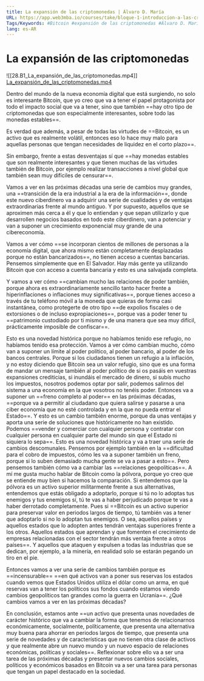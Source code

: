 ```yaml
---
title: La expansión de las criptomonedas | Álvaro D. María
URL: https://app.web3mba.io/courses/take/bloque-1-introduccion-a-las-criptomonedas/lessons/39203209-la-expansion-de-las-criptomonedas-alvaro-d-maria
Tags/Keywords: #Bitcoin #expansión de las criptomonedas #Álvaro D. María
lang: es-AR
---
```

# La expansión de las criptomonedas
![[28.B1_La_expansión_de_las_criptomonedas.mp4]]
[La_expansión_de_las_criptomonedas.mp4](https://app.web3mba.io/courses/take/bloque-1-introduccion-a-las-criptomonedas/lessons/39203209-la-expansion-de-las-criptomonedas-alvaro-d-maria)

Dentro del mundo de la nueva economía digital que está surgiendo, no solo es interesante Bitcoin, que yo creo que va a tener el papel protagonista por todo el impacto social que va a tener, sino que también ==hay otro tipo de criptomonedas que son especialmente interesantes, sobre todo las monedas estables==. 

Es verdad que además, a pesar de todas las virtudes de ==Bitcoin, es un activo que es realmente volátil, entonces eso lo hace muy malo para aquellas personas que tengan necesidades de liquidez en el corto plazo==. 

Sin embargo, frente a estas desventajas sí que ==hay monedas estables que son realmente interesantes y que tienen muchas de las virtudes también de Bitcoin, por ejemplo realizar transacciones a nivel global que también sean muy difíciles de censurar==. 

Vamos a ver en las próximas décadas una serie de cambios muy grandes, una ==transición de la era industrial a la era de la información==, donde este nuevo ciberdinero va a adquirir una serie de cualidades y de ventajas extraordinarias frente al mundo antiguo. Y por supuesto, aquellos que se aproximen más cerca a él y que lo entiendan y que sepan utilizarlo y que desarrollen negocios basados en todo este ciberdinero, van a potenciar y van a suponer un crecimiento exponencial muy grande de una cibereconomía.

Vamos a ver cómo ==se incorporan cientos de millones de personas a la economía digital, que ahora mismo están completamente desplazadas porque no están bancarizados==, no tienen acceso a cuentas bancarias. Pensemos simplemente que en El Salvador. Hay más gente ya utilizando Bitcoin que con acceso a cuenta bancaria y esto es una salvajada completa. 

Y vamos a ver cómo ==cambian mucho las relaciones de poder también, porque ahora es extraordinariamente sencillo tanto hacer frente a hiperinflaciones o inflaciones muy significativas==, porque tienes acceso a través de tu teléfono móvil a la moneda que quieras de forma casi instantánea, como protegerte de otro tipo ==de expolios fiscales o de extorsiones o de incluso expropiaciones==, porque vas a poder tener tu ==patrimonio custodiado por ti mismo y de una manera que sea muy difícil, prácticamente imposible de confiscar==. 

Esto es una novedad histórica porque no habíamos tenido ese refugio, no habíamos tenido esa protección. Vamos a ver cómo cambian mucho, cómo van a suponer un límite al poder político, al poder bancario, al poder de los bancos centrales. Porque si los ciudadanos tienen un refugio a la inflación, y no estoy diciendo que Bitcoin sea un valor refugio, sino que es una forma de mandar un mensaje también al poder político de si os pasáis en vuestras expansiones crediticias, si inundáis el mercado de dinero, si subís mucho los impuestos, nosotros podemos optar por salir, podemos salirnos del sistema a una economía en la que vosotros no tenéis poder. Entonces va a suponer un ==freno completo al poder== en las próximas décadas, ==porque va a permitir al ciudadano que quiera salirse y pasarse a una ciber economía que no esté controlada y en la que no pueda entrar el Estado==. Y esto es un cambio también enorme, porque da unas ventajas y aporta una serie de soluciones que históricamente no han existido. Podemos ==vender y comerciar con cualquier persona y contratar con cualquier persona en cualquier parte del mundo sin que el Estado ni siquiera lo sepa==. Esto es una novedad histórica y va a traer una serie de cambios descomunales. Pensemos por ejemplo también en la ==dificultad para el cobro de impuestos, cómo les va a suponer también un freno, porque si lo suben demasiado mucha gente se va a pasar a esto==. 
Pero pensemos también cómo va a cambiar las ==relaciones geopolíticas==. A mí me gusta mucho hablar de Bitcoin como la pólvora, porque yo creo que se entiende muy bien si hacemos la comparación. Si entendemos que la pólvora es un activo superior militarmente frente a sus alternativas, entendemos que estás obligado a adoptarlo, porque si tú no lo adoptas tus enemigos y tus enemigos sí, tú te vas a haber perjudicado porque te vas a haber derrotado completamente. Pues si ==Bitcoin es un activo superior para preservar valor en periodos largos de tiempo, tú también vas a tener que adoptarlo si no lo adoptan tus enemigos. O sea, aquellos países y aquellos estados que lo adopten antes tendrán ventajas superiores frente a los otros. Aquellos estados que aprendan y que fomenten el crecimiento de empresas relacionadas con el sector tendrán más ventaja frente a otros países==. Y aquellos que ataquen y expulsen a todas las industrias que se dedican, por ejemplo, a la minería, en realidad solo se estarán pegando un tiro en el pie. 

Entonces vamos a ver una serie de cambios también porque es ==incensurable== ==en qué activos van a poner sus reservas los estados cuando vemos que Estados Unidos utiliza el dólar como un arma, en qué reservas van a tener los políticos sus fondos cuando estamos viendo cambios geopolíticos tan grandes como la guerra en Ucrania==. ¿Qué cambios vamos a ver en las próximas décadas? 

En conclusión, estamos ante ==un activo que presenta unas novedades de carácter histórico que va a cambiar la forma que tenemos de relacionarnos económicamente, socialmente, políticamente, que presenta una alternativa muy buena para ahorrar en periodos largos de tiempo, que presenta una serie de novedades y de características que no tienen otra clase de activos y que realmente abre un nuevo mundo y un nuevo espacio de relaciones económicas, políticas y sociales==. Reflexionar sobre ello va a ser una tarea de las próximas décadas y presentar nuevos cambios sociales, políticos y económicos basados en Bitcoin va a ser una tarea para personas que tengan un papel destacado en la sociedad.